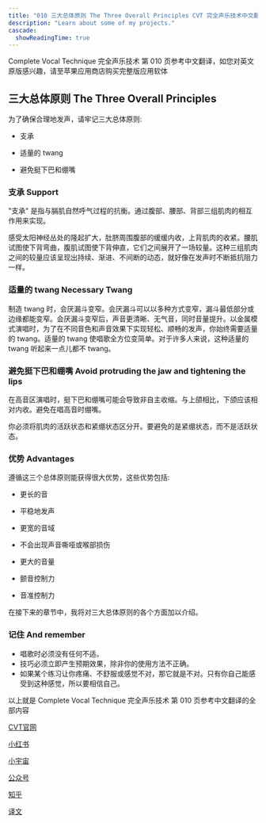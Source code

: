 ```yaml
---
title: "010 三大总体原则 The Three Overall Principles CVT 完全声乐技术中文翻译"
description: "Learn about some of my projects."
cascade:
  showReadingTime: true
---
```

Complete Vocal Technique 完全声乐技术 第 010 页参考中文翻译，如您对英文原版感兴趣，请至苹果应用商店购买完整版应用软体

## 三大总体原则 The Three Overall Principles

为了确保合理地发声，请牢记三大总体原则:

- 支承

- 适量的 twang

- 避免挺下巴和绷嘴

### 支承 Support

"支承" 是指与膈肌自然呼气过程的抗衡。通过腹部、腰部、背部三组肌肉的相互作用来实现。

感受太阳神经丛处的隆起扩大，肚脐周围腹部的缓缓内收，上背肌肉的收紧。腰肌试图使下背弯曲，腹肌试图使下背伸直，它们之间展开了一场较量。这种三组肌肉之间的较量应该呈现出持续、渐进、不间断的动态，就好像在发声时不断抵抗阻力一样。

### 适量的 twang Necessary Twang

制造 twang 时，会厌漏斗变窄。会厌漏斗可以以多种方式变窄，漏斗最低部分或边缘都能变窄。会厌漏斗变窄后，声音更清晰、无气音，同时音量提升。以金属模式演唱时，为了在不同音色和声音效果下实现轻松、顺畅的发声，你始终需要适量的 twang。适量的 twang 使唱歌全方位变简单。对于许多人来说，这种适量的 twang 听起来一点儿都不 twang。

### 避免挺下巴和绷嘴 Avoid protruding the jaw and tightening the lips

在高音区演唱时，挺下巴和绷嘴可能会导致非自主收缩。与上颌相比，下颌应该相对内收。避免在唱高音时绷嘴。

你必须将肌肉的活跃状态和紧绷状态区分开。要避免的是紧绷状态，而不是活跃状态。

### 优势 Advantages

遵循这三个总体原则能获得很大优势，这些优势包括:

- 更长的音

- 平稳地发声

- 更宽的音域

- 不会出现声音嘶哑或喉部损伤

- 更大的音量

- 颤音控制力

- 音准控制力

在接下来的章节中，我将对三大总体原则的各个方面加以介绍。

### 记住 And remember

- 唱歌时必须没有任何不适。
- 技巧必须立即产生预期效果，除非你的使用方法不正确。
- 如果某个练习让你疼痛、不舒服或感觉不对，那它就是不对。只有你自己能感受到这种感觉，所以要相信自己。


以上就是 Complete Vocal Technique 完全声乐技术 第 010 页参考中文翻译的全部内容
 
[CVT官网](https://completevocalinstitute.com/complete-vocal-technique/)

[小红书](https://www.xiaohongshu.com/user/profile/627ff979000000002102aa68?xhsshare=CopyLink&appuid=627ff979000000002102aa68&apptime=1728791961)

[小宇宙](https://www.xiaoyuzhoufm.com/podcast/66be28dadb5e6d6bf99adc25)

[公众号](https://mp.weixin.qq.com/mp/appmsgalbum?action=getalbum&__biz=MzAxMjI3NzAxMg==&scene=1&album_id=3446246369961312256&count=3#wechat_redirect)



[知乎](https://www.zhihu.com/column/c_1825613276039491584)

[译文](https://euphia.github.io/zh-cn/posts/)